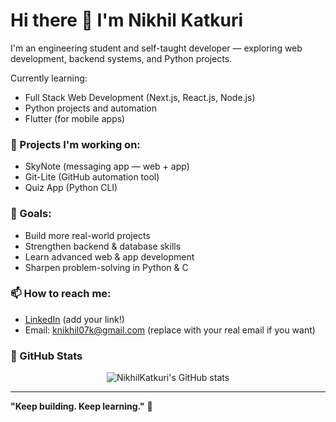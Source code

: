 # Hi there 👋 I'm Nikhil Katkuri

I'm an engineering student and self-taught developer — exploring web development, backend systems, and Python projects.

Currently learning:
- Full Stack Web Development (Next.js, React.js, Node.js)
- Python projects and automation
- Flutter (for mobile apps)

### 🚀 Projects I'm working on: 
- SkyNote (messaging app — web + app)
- Git-Lite (GitHub automation tool)
- Quiz App (Python CLI)

### 🌱 Goals:
- Build more real-world projects
- Strengthen backend & database skills
- Learn advanced web & app development
- Sharpen problem-solving in Python & C

### 📫 How to reach me:
- [LinkedIn](https://www.linkedin.com/in/nikhilkatkuri) (add your link!)
- Email: knikhil07k@gmail.com (replace with your real email if you want)

### 📂 GitHub Stats
<p align="center">
  <img src="https://github-readme-stats.vercel.app/api?username=NikhilKatkuri&show_icons=true&theme=default" alt="NikhilKatkuri's GitHub stats" />
</p>

---

**"Keep building. Keep learning."** 🚀
